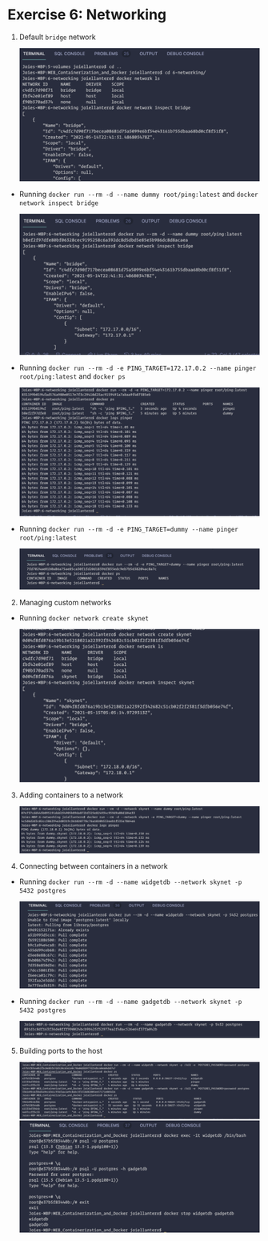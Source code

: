 # Exercise 6: Networking

1. Default `bridge` network

    <img src="1 - bridge.png" alt="1">

* Running `docker run --rm -d --name dummy root/ping:latest` and `docker network inspect bridge`

    <img src="2 - run ping.png" alt="2">

* Running `docker run --rm -d -e PING_TARGET=172.17.0.2 --name pinger root/ping:latest` and `docker ps`

    <img src="3 -  add another ping container.png" alt="3">

* Running `docker run --rm -d -e PING_TARGET=dummy --name pinger root/ping:latest`

    <img src="4 - dummy.png" alt="4">

2. Managing custom networks

* Running `docker network create skynet`

    <img src="5 - skynet.png" alt="5">

3. Adding containers to a network

    <img src="6 - adding containers.png" alt="6">

4. Connecting between containers in a network 

* Running `docker run --rm -d --name widgetdb --network skynet -p 5432 postgres`

    <img src="7 - widgetdb.png" alt="7">

* Running `docker run --rm -d --name gadgetdb --network skynet -p 5432 postgres`

    <img src="8 - gadgetdb.png" alt="8">

5. Building ports to the host

    <img src="9 - gadgetdb widgetdb.png" alt="9">

    <img src="10 - access.png" alt="10">